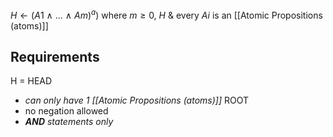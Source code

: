 $H \leftarrow (A1\ \land \ ...\  \land \ Am)^a)$
where $m ≥ 0$, $H$ & every $Ai$ is an [[Atomic Propositions (atoms)]]
## Requirements
H = HEAD
- *can only have 1 [[Atomic Propositions (atoms)]]*
ROOT
- no negation allowed
- ***AND** statements only*